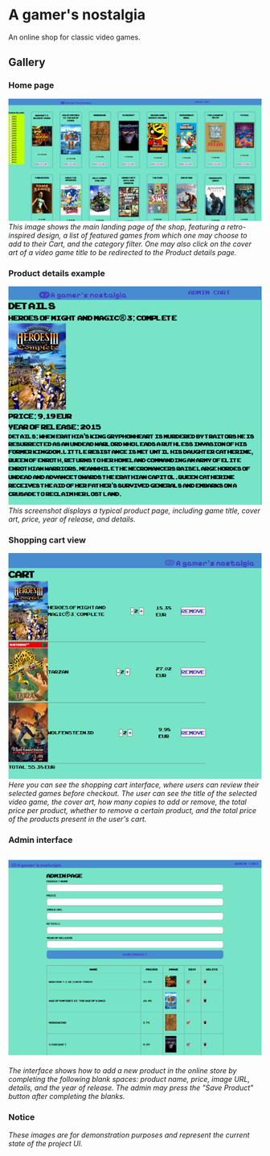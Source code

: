 # A gamer's nostalgia

An online shop for classic video games.

## Gallery

### Home page

![Home page](./_other/Preview%20-%20Home%20page.PNG)
_This image shows the main landing page of the shop, featuring a retro-inspired design, a list of featured games from which one may choose to add to their Cart, and the category filter._
_One may also click on the cover art of a video game title to be redirected to the Product details page._

### Product details example

![Product details example](./_other/Preview%20-%20Details.PNG)
_This screenshot displays a typical product page, including game title, cover art, price, year of release, and details._

### Shopping cart view

![Shopping cart](./_other/Preview%20-%20Cart.PNG)
_Here you can see the shopping cart interface, where users can review their selected games before checkout._
_The user can see the title of the selected video game, the cover art, how many copies to add or remove, the total price per product, whether to remove a certain product, and the total price of the products present in the user's cart._

### Admin interface

## ![Admin interface](./_other/Preview%20-%20Admin.PNG)

_The interface shows how to add a new product in the online store by completing the following blank spaces: product name, price, image URL, details, and the year of release._
_The admin may press the "Save Product" button after completing the blanks._

### Notice

_These images are for demonstration purposes and represent the current state of the project UI._
